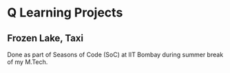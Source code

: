 # Q Learning Projects
## Frozen Lake, Taxi
Done as part of Seasons of Code (SoC) at IIT Bombay during summer break of my M.Tech.